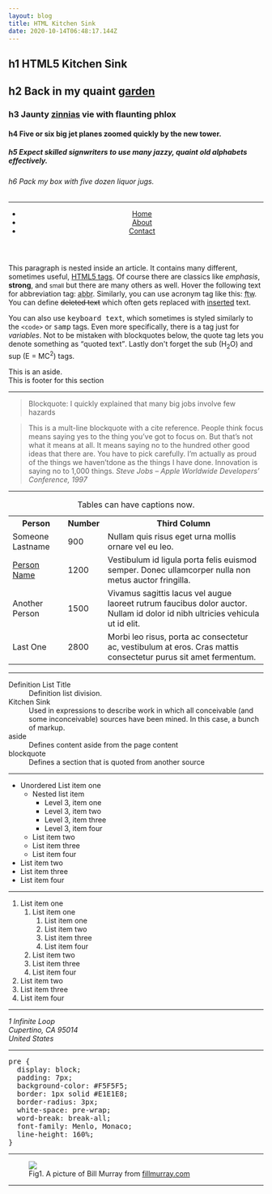 ```yaml
---
layout: blog
title: HTML Kitchen Sink
date: 2020-10-14T06:48:17.144Z
---
```


<!-- HTML5 Kitchen sink by @dbox -->

<main>
  <section>
    <hgroup>
      <h1>h1 HTML5 Kitchen Sink</h1>
      <h2>h2 Back in my quaint <a href='#'>garden</a></h2>
      <h3>h3 Jaunty <a href='#'>zinnias</a> vie with flaunting phlox</h3>
      <h4>h4 Five or six big jet planes zoomed quickly by the new tower.</h4>
      <h5>h5 Expect skilled signwriters to use many jazzy, quaint old alphabets effectively.</h5>
      <h6>h6 Pack my box with five dozen liquor jugs.</h6>
    </hgroup>
  </section>
  <hr>
  <section>
    <header>
      <nav>
        <ul>
          <li><a href="#">Home</a></li>
          <li><a href="#">About</a></li>
          <li><a href="#">Contact</a></li>
        </ul>
      </nav>
    </header>
    <article>
      <p>This paragraph is nested inside an article. It contains many different, sometimes useful, <a href="https://www.w3schools.com/tags/">HTML5 tags</a>. Of course there are classics like <em>emphasis</em>, <strong>strong</strong>, and <small>small</small>        but there are many others as well. Hover the following text for abbreviation tag: <abbr title="abbreviation">abbr</abbr>. Similarly, you can use acronym tag like this: <acronym title="For The Win">ftw</acronym>. You can define <del>deleted text</del>        which often gets replaced with <ins>inserted</ins> text.</p>
      <p>You can also use <kbd>keyboard text</kbd>, which sometimes is styled similarly to the <code>&lt;code&gt;</code> or <samp>samp</samp> tags. Even more specifically, there is a tag just for <var>variables</var>. Not to be mistaken with blockquotes
        below, the quote tag lets you denote something as <q>quoted text</q>. Lastly don't forget the sub (H<sub>2</sub>O) and sup (E = MC<sup>2</sup>) tags. </p>
    </article>
    <aside>This is an aside.</aside>
    <footer>This is footer for this section</footer>
  </section>
  <hr>
  <section>
    <blockquote>
      <p>Blockquote: I quickly explained that many big jobs involve few hazards</p>
    </blockquote>
    <blockquote>
      <p>This is a mult-line blockquote with a cite reference. People think focus means saying yes to the thing you’ve got to focus on. But that’s not what it means at all. It means saying no to the hundred other good ideas that there are. You have to pick
        carefully. I’m actually as proud of the things we haven’tdone as the things I have done. Innovation is saying no to 1,000 things.
        <cite>Steve Jobs – Apple Worldwide Developers’ Conference, 1997</cite>
      </p>
    </blockquote>
  </section>
  <hr>
  <section>
    <table>
      <caption>Tables can have captions now.</caption>
      <tbody>
        <tr>
          <th>Person</th>
          <th>Number</th>
          <th>Third Column</th>
        </tr>
        <tr>
          <td>Someone Lastname</td>
          <td>900</td>
          <td>Nullam quis risus eget urna mollis ornare vel eu leo.</td>
        </tr>
        <tr>
          <td><a href="#">Person Name</a></td>
          <td>1200</td>
          <td>Vestibulum id ligula porta felis euismod semper. Donec ullamcorper nulla non metus auctor fringilla.</td>
        </tr>
        <tr>
          <td>Another Person</td>
          <td>1500</td>
          <td>Vivamus sagittis lacus vel augue laoreet rutrum faucibus dolor auctor. Nullam id dolor id nibh ultricies vehicula ut id elit.</td>
        </tr>
        <tr>
          <td>Last One</td>
          <td>2800</td>
          <td>Morbi leo risus, porta ac consectetur ac, vestibulum at eros. Cras mattis consectetur purus sit amet fermentum.</td>
        </tr>
      </tbody>
    </table>
  </section>
  <hr>
  <section>
    <dl>
      <dt>Definition List Title</dt>
      <dd>Definition list division.</dd>
      <dt>Kitchen Sink</dt>
      <dd>Used in expressions to describe work in which all conceivable (and some inconceivable) sources have been mined. In this case, a bunch of markup.</dd>
      <dt>aside</dt>
      <dd>Defines content aside from the page content</dd>
      <dt>blockquote</dt>
      <dd>Defines a section that is quoted from another source</dd>
    </dl>
  </section>
  <hr>
  <section>
    <ul>
      <li>Unordered List item one
        <ul>
          <li>Nested list item
            <ul>
              <li>Level 3, item one</li>
              <li>Level 3, item two</li>
              <li>Level 3, item three</li>
              <li>Level 3, item four</li>
            </ul>
          </li>
          <li>List item two</li>
          <li>List item three</li>
          <li>List item four</li>
        </ul>
      </li>
      <li>List item two</li>
      <li>List item three</li>
      <li>List item four</li>
    </ul>
    <hr>
    <ol>
      <li>List item one
        <ol>
          <li>List item one
            <ol>
              <li>List item one</li>
              <li>List item two</li>
              <li>List item three</li>
              <li>List item four</li>
            </ol>
          </li>
          <li>List item two</li>
          <li>List item three</li>
          <li>List item four</li>
        </ol>
      </li>
      <li>List item two</li>
      <li>List item three</li>
      <li>List item four</li>
    </ol>
  </section>
  <hr>
  <section>
    <address>1 Infinite Loop<br>
  Cupertino, CA 95014<br>
  United States</address>
  </section>
  <hr>
  <section>
    <pre>
pre {
  display: block;
  padding: 7px;
  background-color: #F5F5F5;
  border: 1px solid #E1E1E8;
  border-radius: 3px;
  white-space: pre-wrap;
  word-break: break-all;
  font-family: Menlo, Monaco;
  line-height: 160%;
}</pre>

  </section>
  <hr />

  <figure>
    <img src="https://www.fillmurray.com/505/314">
    <figcaption>Fig1. A picture of Bill Murray from <a href="https://www.fillmurray.com/">fillmurray.com</a></figcaption>
  </figure>

  <hr>
  <section>

```

```

  </section>
</main>

<!-- end kitchen sink -->
</div>
